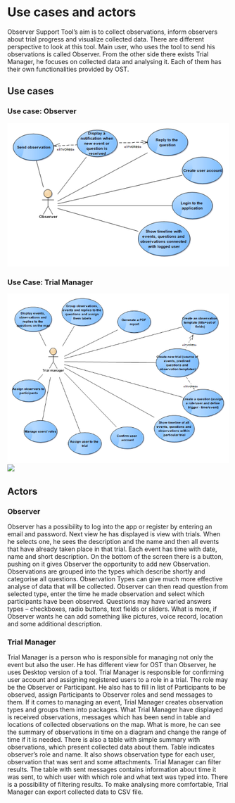 # Use cases and actors

Observer Support Tool’s aim is to  collect observations, inform observers about trial progress and visualize collected data. There are different perspective to look at this tool.  Main user, who uses the tool to send his observations is called Observer. From the other side there exists Trial Manager, he focuses on collected data and analysing it.  Each of them has their own functionalities provided by OST. 

## Use cases

### Use case: Observer
![](/doc/img/use-cases-observer.png)

### Use Case: Trial Manager
![](/doc/img/use-cases-trial-manager.png)
![](ost/doc/img/class-diagram.png)

## Actors

### Observer

Observer has a possibility to log into the app or register by entering an email and password. Next view he has displayed is view with trials. When he selects one, he sees the description and the name and then all events that have already taken place in that trial. Each event has time with date, name and short description. On the bottom of the screen there is a button, pushing on it gives Observer the opportunity to add new Observation. Observations are grouped into the types which  describe shortly and categorise all questions. Observation Types can give much more effective analyse of data that will be collected. Observer can then read question from selected type, enter the time he made observation and select which participants have been observed. Questions may have varied answers types – checkboxes, radio buttons, text fields or sliders. What is more, if Observer wants he can add something like pictures, voice record, location and some additional description. 

### Trial Manager

Trial Manager is a person who is responsible for managing not only the event but also the user. He has different view for OST than Observer, he uses Desktop version of a tool. Trial Manager is responsible for confirming user account and assigning registered users to a role in a trial. The role may be the Observer or Participant. He also has to fill in list of Participants to be observed, assign Participants to Observer roles and send messages to them. If it comes to managing an event, Trial Manager creates observation types and groups them into packages. What Trial Manager have displayed is received observations,  messages which has been send in table  and locations of collected observations on the map. What is more, he can see the summary of observations in time on a diagram and change the range of time if it is needed. There is also a table with simple summary with observations, which present collected data about them.  Table  indicates observer’s role and name. It also shows observation type for each user, observation that was sent and some attachments. Trial Manager can filter results. The table with sent messages contains information about time it was sent, to which user with which role and what text was typed into. There is a possibility of filtering results. To make analysing more comfortable, Trial Manager can export collected data to CSV file. 





